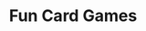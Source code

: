 ---
title: Fun Card Games
layout: blog
description: "A fun library of traditional card games."
thumbnail: "https://brianingermany.github.io/oldcardgames/assets/images/offenbachJass.jpg"
---